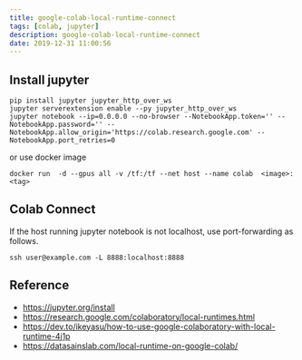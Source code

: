 ```yaml
---
title: google-colab-local-runtime-connect
tags: [colab, jupyter]
description: google-colab-local-runtime-connect
date: 2019-12-31 11:00:56
---
```


## Install jupyter

```shell
pip install jupyter jupyter_http_over_ws
jupyter serverextension enable --py jupyter_http_over_ws
jupyter notebook --ip=0.0.0.0 --no-browser --NotebookApp.token='' --NotebookApp.password='' --NotebookApp.allow_origin='https://colab.research.google.com' --NotebookApp.port_retries=0
```

or use docker image

```
docker run  -d --gpus all -v /tf:/tf --net host --name colab  <image>:<tag>
```

## Colab Connect

If the host running jupyter notebook is not localhost, use port-forwarding as follows.

```
ssh user@example.com -L 8888:localhost:8888
```

## Reference

- https://jupyter.org/install
- https://research.google.com/colaboratory/local-runtimes.html
- https://dev.to/ikeyasu/how-to-use-google-colaboratory-with-local-runtime-4j1p
- https://datasainslab.com/local-runtime-on-google-colab/
